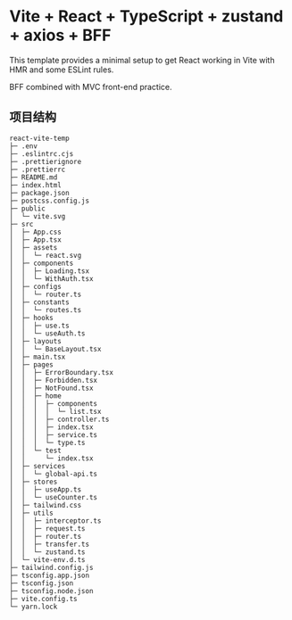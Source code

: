 # Vite + React + TypeScript + zustand + axios + BFF

This template provides a minimal setup to get React working in Vite with HMR and some ESLint rules.

BFF combined with MVC front-end practice.

## 项目结构

```
react-vite-temp
├─ .env
├─ .eslintrc.cjs
├─ .prettierignore
├─ .prettierrc
├─ README.md
├─ index.html
├─ package.json
├─ postcss.config.js
├─ public
│  └─ vite.svg
├─ src
│  ├─ App.css
│  ├─ App.tsx
│  ├─ assets
│  │  └─ react.svg
│  ├─ components
│  │  ├─ Loading.tsx
│  │  └─ WithAuth.tsx
│  ├─ configs
│  │  └─ router.ts
│  ├─ constants
│  │  └─ routes.ts
│  ├─ hooks
│  │  ├─ use.ts
│  │  └─ useAuth.ts
│  ├─ layouts
│  │  └─ BaseLayout.tsx
│  ├─ main.tsx
│  ├─ pages
│  │  ├─ ErrorBoundary.tsx
│  │  ├─ Forbidden.tsx
│  │  ├─ NotFound.tsx
│  │  ├─ home
│  │  │  ├─ components
│  │  │  │  └─ list.tsx
│  │  │  ├─ controller.ts
│  │  │  ├─ index.tsx
│  │  │  ├─ service.ts
│  │  │  └─ type.ts
│  │  └─ test
│  │     └─ index.tsx
│  ├─ services
│  │  └─ global-api.ts
│  ├─ stores
│  │  ├─ useApp.ts
│  │  └─ useCounter.ts
│  ├─ tailwind.css
│  ├─ utils
│  │  ├─ interceptor.ts
│  │  ├─ request.ts
│  │  ├─ router.ts
│  │  ├─ transfer.ts
│  │  └─ zustand.ts
│  └─ vite-env.d.ts
├─ tailwind.config.js
├─ tsconfig.app.json
├─ tsconfig.json
├─ tsconfig.node.json
├─ vite.config.ts
└─ yarn.lock

```